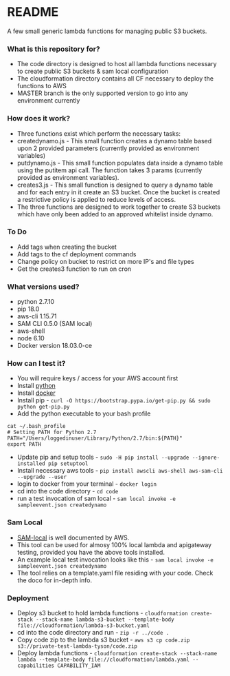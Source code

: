 # README #
A few small generic lambda functions for managing public S3 buckets.

### What is this repository for? ###
* The code directory is designed to host all lambda functions necessary to create public S3 buckets & sam local configuration
* The cloudformation directory contains all CF necessary to deploy the functions to AWS
* MASTER branch is the only supported version to go into any environment currently

### How does it work? ###
* Three functions exist which perform the necessary tasks:
* createdynamo.js - This small function creates a dynamo table based upon 2 provided parameters (currently provided as environment variables)
* putdynamo.js - This small function populates data inside a dynamo table using the putitem api call. The function takes 3 params (currently provided as environment variables).
* creates3.js - This small function is designed to query a dynamo table and for each entry in it create an S3 bucket. Once the bucket is created a restrictive policy is applied to reduce levels of access.
* The three functions are designed to work together to create S3 buckets which have only been added to an approved whitelist inside dynamo.

### To Do ###
* Add tags when creating the bucket
* Add tags to the cf deployment commands
* Change policy on bucket to restrict on more IP's and file types
* Get the creates3 function to run on cron

### What versions used? ###
* python 2.7.10
* pip 18.0
* aws-cli 1.15.71
* SAM CLI 0.5.0 (SAM local)
* aws-shell
* node 6.10
* Docker version 18.03.0-ce

### How can I test it? ###
* You will require keys / access for your AWS account first
* Install [python](https://www.python.org/downloads/)
* Install [docker](https://docs.docker.com/docker-for-mac/install/)
* Install pip - `curl -O https://bootstrap.pypa.io/get-pip.py && sudo python get-pip.py`
* Add the python executable to your bash profile
```
cat ~/.bash_profile
# Setting PATH for Python 2.7
PATH="/Users/loggedinuser/Library/Python/2.7/bin:${PATH}"
export PATH
```
* Update pip and setup tools - `sudo -H pip install --upgrade --ignore-installed pip setuptool`
* Install necessary aws tools - `pip install awscli aws-shell aws-sam-cli --upgrade --user`
* login to docker from your terminal - `docker login`
* cd into the code directory - `cd code`
* run a test invocation of sam local - `sam local invoke -e sampleevent.json createdynamo`

### Sam Local ###
* [SAM-local](https://docs.aws.amazon.com/lambda/latest/dg/test-sam-cli.html) is well documented by AWS.
* This tool can be used for almosy 100% local lambda and apigateway testing, provided you have the above tools installed.
* An example local test invocation looks like this - `sam local invoke -e sampleevent.json createdynamo`
* The tool relies on a template.yaml file residing with your code. Check the doco for in-depth info.

### Deployment ###
* Deploy s3 bucket to hold lambda functions - `cloudformation create-stack --stack-name lambda-s3-bucket --template-body file://cloudformation/lambda-s3-bucket.yaml`
* cd into the code directory and run - `zip -r ../code .`
* Copy code zip to the lambda s3 bucket -  `aws s3 cp code.zip s3://private-test-lambda-tyson/code.zip`
* Deploy lambda functions - `cloudformation create-stack --stack-name lambda --template-body file://cloudformation/lambda.yaml --capabilities CAPABILITY_IAM`
